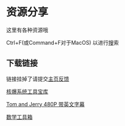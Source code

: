 # 资源分享
这里有各种资源哦

Ctrl+F(或Command+F对于MacOS) 以进行[搜](/search.html)索

## 下载链接
链接挂掉了请提交[主页反馈](//github.com/kdXiaoyi/kdxiaoyi.github.io/issues/new/choose)

[核爆系统工具宝库](//pan.huang1111.cn/s/2Q4XTN)

[Tom and Jerry 480P 带英文字幕](/resource-share/sharing/tom-and-jerry)

[数学工具箱](/blogs/2022/5)